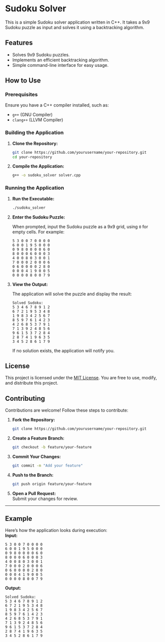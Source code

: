 
# Sudoku Solver

This is a simple Sudoku solver application written in C++. It takes a 9x9 Sudoku puzzle as input and solves it using a backtracking algorithm.


## Features

- Solves 9x9 Sudoku puzzles.
- Implements an efficient backtracking algorithm.
- Simple command-line interface for easy usage.


## How to Use

### Prerequisites

Ensure you have a C++ compiler installed, such as:
- `g++` (GNU Compiler)
- `clang++` (LLVM Compiler)


### Building the Application

1. **Clone the Repository:**
   ```bash
   git clone https://github.com/yourusername/your-repository.git
   cd your-repository
   ```

2. **Compile the Application:**
   ```bash
   g++ -o sudoku_solver solver.cpp
   ```



### Running the Application

1. **Run the Executable:**
   ```bash
   ./sudoku_solver
   ```

2. **Enter the Sudoku Puzzle:**

   When prompted, input the Sudoku puzzle as a 9x9 grid, using `0` for empty cells. For example:
   ```plaintext
   5 3 0 0 7 0 0 0 0
   6 0 0 1 9 5 0 0 0
   0 9 8 0 0 0 0 6 0
   8 0 0 0 6 0 0 0 3
   4 0 0 8 0 3 0 0 1
   7 0 0 0 2 0 0 0 6
   0 6 0 0 0 0 2 8 0
   0 0 0 4 1 9 0 0 5
   0 0 0 0 8 0 0 7 9
   ```

3. **View the Output:**

   The application will solve the puzzle and display the result:
   ```plaintext
   Solved Sudoku:
   5 3 4 6 7 8 9 1 2
   6 7 2 1 9 5 3 4 8
   1 9 8 3 4 2 5 6 7
   8 5 9 7 6 1 4 2 3
   4 2 6 8 5 3 7 9 1
   7 1 3 9 2 4 8 5 6
   9 6 1 5 3 7 2 8 4
   2 8 7 4 1 9 6 3 5
   3 4 5 2 8 6 1 7 9
   ```

   If no solution exists, the application will notify you.



## License

This project is licensed under the [MIT License](LICENSE). You are free to use, modify, and distribute this project.



## Contributing

Contributions are welcome! Follow these steps to contribute:

1. **Fork the Repository:**
   ```bash
   git clone https://github.com/yourusername/your-repository.git
   ```

2. **Create a Feature Branch:**
   ```bash
   git checkout -b feature/your-feature
   ```

3. **Commit Your Changes:**
   ```bash
   git commit -m "Add your feature"
   ```

4. **Push to the Branch:**
   ```bash
   git push origin feature/your-feature
   ```

5. **Open a Pull Request:**  
   Submit your changes for review.

---

## Example

Here’s how the application looks during execution:  
**Input:**
```plaintext
5 3 0 0 7 0 0 0 0
6 0 0 1 9 5 0 0 0
0 9 8 0 0 0 0 6 0
8 0 0 0 6 0 0 0 3
4 0 0 8 0 3 0 0 1
7 0 0 0 2 0 0 0 6
0 6 0 0 0 0 2 8 0
0 0 0 4 1 9 0 0 5
0 0 0 0 8 0 0 7 9
```

**Output:**
```plaintext
Solved Sudoku:
5 3 4 6 7 8 9 1 2
6 7 2 1 9 5 3 4 8
1 9 8 3 4 2 5 6 7
8 5 9 7 6 1 4 2 3
4 2 6 8 5 3 7 9 1
7 1 3 9 2 4 8 5 6
9 6 1 5 3 7 2 8 4
2 8 7 4 1 9 6 3 5
3 4 5 2 8 6 1 7 9
```




    


